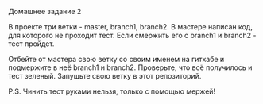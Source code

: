 Домашнее задание 2

В проекте три ветки - master, branch1, branch2.
В мастере написан код, для которого не проходит тест. Если смержить его с branch1 и branch2 - тест пройдет.

Отбейте от мастера свою ветку со своим именем на гитхабе и подмержите в неё branch1 и branch2.
Проверьте, что всё получилось и тест зеленый.
Запушьте свою ветку в этот репозиторий.

P.S. Чинить тест руками нельзя, только с помощью мержей!
